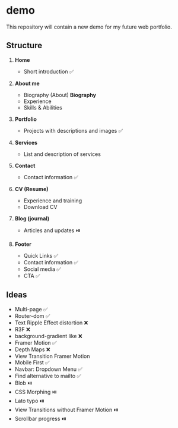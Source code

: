 # demo
This repository will contain a new demo for my future web portfolio.

## Structure

1. **Home**
   - Short introduction ✅

2. **About me**
   - Biography (About) **Biography**
   - Experience
   - Skills & Abilities

3. **Portfolio**
   - Projects with descriptions and images ✅

4. **Services**
   - List and description of services

5. **Contact**
   - Contact information ✅

6. **CV (Resume)**
   - Experience and training
   - Download CV

7. **Blog (journal)**
   - Articles and updates ⏯️
     
8. **Footer**
   - Quick Links ✅
   - Contact information ✅
   - Social media ✅
   - CTA ✅

## Ideas
 - Multi-page ✅
 - Router-dom ✅
 - Text Ripple Effect distortion ❌
 - R3F ❌
 - background-gradient like ❌
 - Framer Motion ✅
 - Depth Maps ❌
 - View Transition Framer Motion
 - Mobile First ✅
 - Navbar: Dropdown Menu ✅
 - Find alternative to mailto ✅
 - Blob ⏯️
 - CSS Morphing ⏯️
 - Lato typo ⏯️
 - View Transitions without Framer Motion ⏯️
 - Scrollbar progress ⏯️
